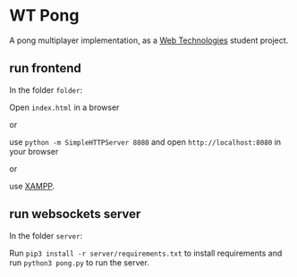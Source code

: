 WT Pong
=======

A pong multiplayer implementation, as a [Web Technologies](http://kti.tugraz.at/staff/vsabol/courses/wt/) student project.


run frontend
------------

In the folder `folder`:

Open `index.html` in a browser

or

use `python -m SimpleHTTPServer 8080` and open `http://localhost:8080` in your browser

or

use [XAMPP](https://www.apachefriends.org/index.html).


run websockets server
---------------------

In the folder `server`:

Run `pip3 install -r server/requirements.txt` to install requirements and run `python3 pong.py` to run the server.
